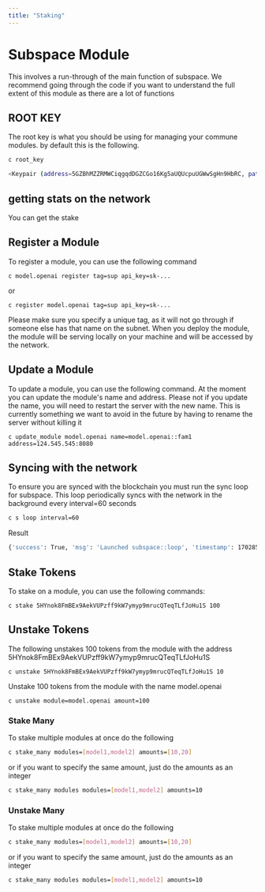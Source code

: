 ```yaml
---
title: "Staking"
---
```

# Subspace Module

This involves a run-through of the main function of subspace. We recommend going through the code if you want to understand the full extent of this module as there are a lot of functions


## ROOT KEY

The root key is what you should be using for managing your commune modules. by default this is the following.

```bash 
c root_key
```

```bash
<Keypair (address=5GZBhMZZRMWCiqgqdDGZCGo16Kg5aUQUcpuUGWwSgHn9HbRC, path=module,  crypto_type: SR25519)>
```


## getting stats on the network

You can get the stake 

## Register a Module
To register a module, you can use the following command

```
c model.openai register tag=sup api_key=sk-...
```

or

```
c register model.openai tag=sup api_key=sk-...
```

Please make sure you specify a unique tag, as it will not go through if someone else has that name on the subnet. When you deploy the module, the module will be serving locally on your machine and will be accessed by the network.


## Update a Module

To update a module, you can use the following command. At the moment you can update the module's name and address. Please not if you update the name, you will need to restart the server with the new name. This is currently something we want to avoid in the future by having to rename the server without killing it 

```
c update_module model.openai name=model.openai::fam1 address=124.545.545:8080
```


## Syncing with the network 

To ensure you are synced with the blockchain you must run the sync loop for subspace.
This loop periodically syncs with the network in the background every interval=60 seconds

```bash
c s loop interval=60
```
Result
```bash
{'success': True, 'msg': 'Launched subspace::loop', 'timestamp': 1702854431}
```




## Stake Tokens

To stake on a module, you can use the following commands:

```
c stake 5HYnok8FmBEx9AekVUPzff9kW7ymyp9mrucQTeqTLfJoHu1S 100
```

## Unstake Tokens

The following unstakes 100 tokens from the module with the address 5HYnok8FmBEx9AekVUPzff9kW7ymyp9mrucQTeqTLfJoHu1S

```
c unstake 5HYnok8FmBEx9AekVUPzff9kW7ymyp9mrucQTeqTLfJoHu1S 10
```


Unstake 100 tokens from the module with the name model.openai
```
c unstake module=model.openai amount=100
```
### Stake Many

To stake multiple modules at once do the following

```bash 
c stake_many modules=[model1,model2] amounts=[10,20]
```

or if you want to specify the same amount, just do the amounts as an integer

```bash 
c stake_many modules modules=[model1,model2] amounts=10
```


### Unstake Many

To stake multiple modules at once do the following

```bash 
c stake_many modules=[model1,model2] amounts=[10,20]
```

or if you want to specify the same amount, just do the amounts as an integer

```bash 
c stake_many modules modules=[model1,model2] amounts=10
```
